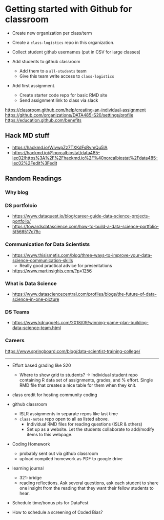 # Getting started with Github for classroom

* Create new organization per class/term
* Create a `class-logistics` repo in this organization. 
* Collect student github usernames (put in CSV for large classes)
* Add students to github classroom 
    - Add them to a `all-students` team
    - Give this team write access to `class-logistics`
    
* Add first assignment. 
    - Create starter code repo for basic RMD site
    - Send assignment link to class via slack

    

https://classroom.github.com/help/creating-an-individual-assignment
https://github.com/organizations/DATA485-S20/settings/profile
https://education.github.com/benefits

## Hack MD stuff
* https://hackmd.io/WivwpZz7TXKdFsRvmQu5lA
* https://hackmd.io/@norcalbiostat/data485-lec02/https%3A%2F%2Fhackmd.io%2F%40norcalbiostat%2Fdata485-lec02%2Fedit%3Fedit


## Random Readings

### Why blog


### DS portfoloio 
* https://www.dataquest.io/blog/career-guide-data-science-projects-portfolio/
* https://towardsdatascience.com/how-to-build-a-data-science-portfolio-5f566517c79c
 
### Communication for Data Scientists
* https://www.thisismetis.com/blog/three-ways-to-improve-your-data-science-communication-skills
    - Really good practical advice for presentations
* https://www.martinsights.com/?p=1256

### What is Data Science
* https://www.datasciencecentral.com/profiles/blogs/the-future-of-data-science-in-one-picture


### DS Teams
* https://www.kdnuggets.com/2018/09/winning-game-plan-building-data-science-team.html

### Careers
https://www.springboard.com/blog/data-scientist-training-college/


-----

* Effort based grading like S20
    - Where to show grid to students? -> Individual student repo containing R data set of assignments, grades, and % effort. Single RMD file that creates a nice table for them when they knit.
  
* class credit for hosting community coding

* github classroom
    - ISLR assignments in separate repos like last time
    - `class-notes` repo open to all as listed above.
        - Individual RMD files for reading questions (ISLR & others)
        - Set up as a website. Let the students collaborate to add/modify items to this webpage. 

* Coding Homework
  - probably sent out via github classroom
  - upload compiled homework as PDF to google drive

* learning journal
    - 321-bridge
    - reading reflections. Ask several questions, ask each student to share one insight from the reading that they want their fellow students to hear. 
    
* Schedule time/bonus pts for DataFest
* How to schedule a screening of Coded Bias? 






